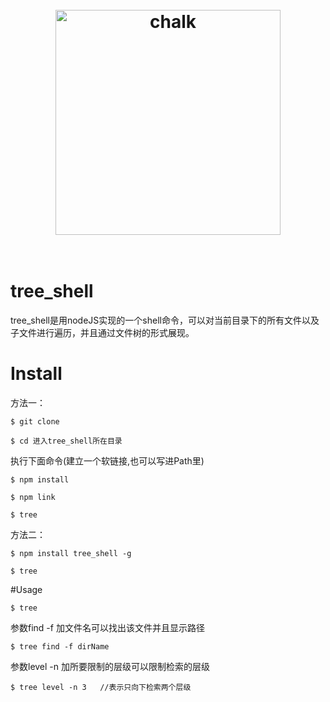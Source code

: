 
<h1 align="center">
	<br>	
  <img width="360" src="http://ohybvxndm.bkt.clouddn.com/tree_LOGO.jpg" alt="chalk">
	<br>
	<br>
</h1>

# tree_shell
tree_shell是用nodeJS实现的一个shell命令，可以对当前目录下的所有文件以及子文件进行遍历，并且通过文件树的形式展现。

# Install

方法一：
```
$ git clone 

$ cd 进入tree_shell所在目录
```
执行下面命令(建立一个软链接,也可以写进Path里)
```
$ npm install

$ npm link

$ tree
```
方法二：
```
$ npm install tree_shell -g

$ tree  
```
#Usage
```
$ tree 
```
参数find -f 加文件名可以找出该文件并且显示路径
```
$ tree find -f dirName
```
参数level -n 加所要限制的层级可以限制检索的层级
```
$ tree level -n 3	//表示只向下检索两个层级
```

